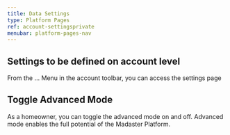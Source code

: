 ```yaml
---
title: Data Settings
type: Platform Pages
ref: account-settingsprivate
menubar: platform-pages-nav
---
```


## Settings to be defined on account level
From the ... Menu in the account toolbar, you can access the settings page


## Toggle Advanced Mode
As a homeowner, you can toggle the advanced mode on and off. Advanced mode enables the full potential of the Madaster Platform.

